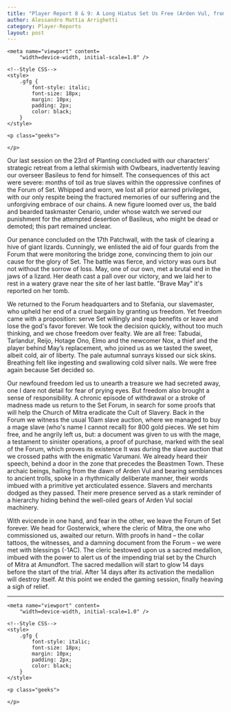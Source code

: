 ```yaml
---
title: "Player Report 8 & 9: A Long Hiatus Set Us Free (Arden Vul, from Lionbeak Campaign)"
author: Alessandro Mattia Arrighetti
category: Player-Reports
layout: post
---
```

<html lang="en">
  
<head>
    <meta charset="UTF-8" />
    <meta http-equiv="X-UA-Compatible" content="IE=edge" />
  
    <meta name="viewport" content=
        "width=device-width, initial-scale=1.0" />
  
    <!--Style CSS-->
    <style>
        .gfg {
            font-style: italic;
            font-size: 18px;
            margin: 10px;
            padding: 2px;
            color: black;
        }
    </style>
</head>
  
<body>
    <p class="gfg">
    </p>
  
    <p class="geeks">
    
    </p>
</body>
  
</html>

Our last session on the 23rd of Planting concluded with our characters’ strategic retreat from a lethal skirmish with Owlbears, inadvertently leaving our overseer Basileus to fend for himself. The consequences of this act were severe: months of toil as true slaves within the oppressive confines of the Forum of Set. Whipped and worn, we lost all prior earned privileges, with our only respite being the fractured memories of our suffering and the unforgiving embrace of our chains. A new figure loomed over us, the bald and bearded taskmaster Cenario, under whose watch we served our punishment for the attempted desertion of Basileus, who might be dead or demoted; this part remained unclear.

Our penance concluded on the 17th Patchwall, with the task of clearing a hive of giant lizards. Cunningly, we enlisted the aid of four guards from the Forum that were monitoring the bridge zone, convincing them to join our cause for the glory of Set. The battle was fierce, and victory was ours but not without the sorrow of loss. May, one of our own, met a brutal end in the jaws of a lizard. Her death cast a pall over our victory, and we laid her to rest in a watery grave near the site of her last battle. "Brave May" it's reported on her tomb.

We returned to the Forum headquarters and to Stefania, our slavemaster, who upheld her end of a cruel bargain by granting us freedom. Yet freedom came with a proposition: serve Set willingly and reap benefits or leave and lose the god's favor forever. We took the decision quickly, without too much thinking, and we chose freedom over fealty. We are all free: Tabudai, Tarlandur, Reijo, Hotage Ono, Elmo and the newcomer Nox, a thief and the player behind May’s replacement, who joined us as we tasted the sweet, albeit cold, air of liberty. The pale autumnal sunrays kissed our sick skins. Breathing felt like ingesting and swallowing cold silver nails. We were free again because Set decided so. 

Our newfound freedom led us to unearth a treasure we had secreted away, one I dare not detail for fear of prying eyes. But freedom also brought a sense of responsibility. A chronic episode of withdrawal or a stroke of madness made us return to the Set Forum, in search for some proofs that will help the Church of Mitra eradicate the Cult of Slavery. Back in the Forum we witness the usual 10am slave auction, where we managed to buy a mage slave (who's name I cannot recall) for 800 gold pieces. We set him free, and he angrily left us, but: a document was given to us with the mage, a testament to sinister operations, a proof of purchase,  marked with the seal of the Forum, which proves its existence
It was during the slave auction that we crossed paths with the enigmatic Varumani. We already heard their speech, behind a door in the zone that precedes the Beastmen Town. These archaic beings, hailing from the dawn of Arden Vul and bearing semblances to ancient trolls, spoke in a rhythmically deliberate manner, their words imbued with a primitive yet arcticulated essence. Slavers and merchants dodged as they passed. Their mere presence served as a stark reminder of a hierarchy hiding behind the well-oiled gears of Arden Vul social machinery.

With evicende in one hand, and fear in the other, we leave the Forum of Set forever. We head for Gosterwick, where the cleric of Mitra, the one who commissioned us, awaited our return. With proofs in hand – the collar tattoos, the witnesses, and a damning document from the Forum – we were met with blessings (-1AC). The cleric bestowed upon us a sacred medallion, imbued with the power to alert us of the impending trial set by the Church of Mitra at Amundfort. The sacred medallion will start to glow 14 days before the start of the trial. After 14 days after its activation the medallion will destroy itself. 
At this point we ended the gaming session, finally heaving a sigh of relief.

---




<html lang="en">
  
<head>
    <meta charset="UTF-8" />
    <meta http-equiv="X-UA-Compatible" content="IE=edge" />
  
    <meta name="viewport" content=
        "width=device-width, initial-scale=1.0" />
  
    <!--Style CSS-->
    <style>
        .gfg {
            font-style: italic;
            font-size: 18px;
            margin: 10px;
            padding: 2px;
            color: black;
        }
    </style>
</head>
  
<body>
    <p class="gfg">
     </p>
  
    <p class="geeks">
    
    </p>
</body>
  
</html>
